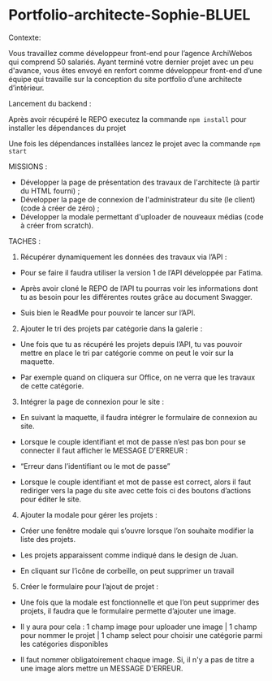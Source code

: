 # Portfolio-architecte-Sophie-BLUEL

Contexte: 

Vous travaillez comme développeur front-end pour l’agence ArchiWebos qui comprend 50 salariés. 
Ayant terminé votre dernier projet avec un peu d'avance, vous êtes envoyé en renfort comme développeur front-end d’une équipe 
qui travaille sur la conception du site portfolio d’une architecte d’intérieur.

Lancement du backend :

Après avoir récupéré le REPO executez la commande `npm install` pour installer les dépendances du projet

Une fois les dépendances installées lancez le projet avec la commande `npm start`


MISSIONS :

- Développer la page de présentation des travaux de l'architecte (à partir du HTML fourni) ;
- Développer la page de connexion de l'administrateur du site (le client) (code à créer de zéro) ;
- Développer la modale permettant d'uploader de nouveaux médias (code à créer from scratch).


TACHES :

1. Récupérer dynamiquement les données des travaux via l’API :

- Pour se faire il faudra utiliser la version 1 de l’API développée par Fatima.

- Après avoir cloné le REPO de l’API tu pourras voir les informations dont tu as 
besoin pour les différentes routes grâce au document Swagger. 

- Suis bien le ReadMe pour pouvoir te lancer sur l’API.


2. Ajouter le tri des projets par catégorie dans la galerie :

- Une fois que tu as récupéré les projets depuis l’API, tu vas pouvoir mettre en place 
le tri par catégorie comme on peut le voir sur la maquette. 

- Par exemple quand on cliquera sur Office, on ne verra que les travaux de cette catégorie. 


3. Intégrer la page de connexion pour le site : 

- En suivant la maquette, il faudra intégrer le formulaire de connexion au site. 

 - Lorsque le couple identifiant et mot de passe n’est pas bon pour se connecter il faut afficher le MESSAGE D'ERREUR : 

- “Erreur dans l’identifiant ou le mot de passe”

- Lorsque le couple identifiant et mot de passe est correct, alors il faut rediriger vers la page du site avec cette fois 
ci des boutons d’actions pour éditer le site.


4. Ajouter la modale pour gérer les projets :

- Créer une fenêtre modale qui s’ouvre lorsque l’on souhaite modifier la liste des projets. 

- Les projets apparaissent comme indiqué dans le design de Juan. 

- En cliquant sur l’icône de corbeille, on peut supprimer un travail


5. Créer le formulaire pour l’ajout de projet :

- Une fois que la modale est fonctionnelle et que l’on peut supprimer des projets,
 il faudra que le formulaire permette d’ajouter une image. 
 
 - Il y aura pour cela : 1 champ image pour uploader une image | 1 champ pour nommer le projet | 
 1 champ select pour choisir une catégorie parmi les catégories disponibles
 
 - Il faut nommer obligatoirement chaque image. 
 Si, il n'y a pas de titre a une image alors mettre un MESSAGE D'ERREUR.




